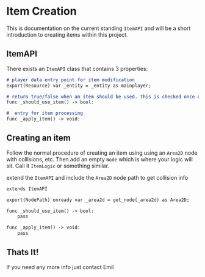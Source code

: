# Item Creation

This is documentation on the current standing `ItemAPI` and will be a short introduction to creating items within this project.

## ItemAPI

There exists an `ItemAPI` class that contains 3 properties:

```md
# player data entry point for item modification
export(Resource) var _entity = _entity as mainplayer;

# return true/false when an item should be used. This is checked once each frame
func _should_use_item() -> bool:

#  entry for item processing
func _apply_item() -> void:
```

## Creating an item

Follow the normal procedure of creating an item using using an `Area2D` node with collisions, etc. Then add an empty `Node` which is where your logic will sit. Call it `ItemLogic` or something similar. 

extend the `ItemAPI` and include the `Area2D` node path to get collision info

```md
extends ItemAPI

export(NodePath) onready var _area2d = get_node(_area2d) as Area2D;

func _should_use_item() -> bool:
    pass

func _apply_item() -> void:
    pass
```

## Thats It!

If you need any more info just contact Emil
